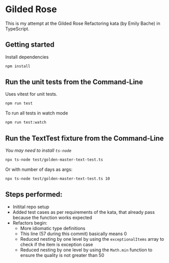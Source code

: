 # Gilded Rose

This is my attempt at the Gilded Rose Refactoring kata (by Emily Bache) in TypeScript.

## Getting started

Install dependencies

```sh
npm install
```

## Run the unit tests from the Command-Line

Uses vitest for unit tests.

```sh
npm run test
```

To run all tests in watch mode

```sh
npm run test:watch
```



## Run the TextTest fixture from the Command-Line

_You may need to install `ts-node`_

```sh
npx ts-node test/golden-master-text-test.ts
```

Or with number of days as args:
```sh
npx ts-node test/golden-master-text-test.ts 10
```

## Steps performed:
- Initital repo setup
- Added test cases as per requirements of the kata, that already pass because the function works expected
- Refactors begin:
    - More idiomatic type definitions
    - This line (57 during this commit) basically means 0
    - Reduced nesting by one level by using the `exceptionalItems` array to check if the item is exception case
    - Reduced nesting by one level by using the `Math.min` function to ensure the quality is not greater than 50